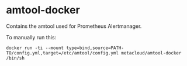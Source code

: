 # amtool-docker

Contains the amtool used for Prometheus Alertmanager.

To manually run this:

    docker run -ti --mount type=bind,source=PATH-TO/config.yml,target=/etc/amtool/config.yml metacloud/amtool-docker /bin/sh
